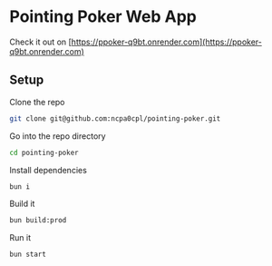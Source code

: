 # Pointing Poker Web App

Check it out on [https://ppoker-q9bt.onrender.com](https://ppoker-q9bt.onrender.com)

## Setup

Clone the repo

```sh
git clone git@github.com:ncpa0cpl/pointing-poker.git
```

Go into the repo directory

```sh
cd pointing-poker
```

Install dependencies

```sh
bun i
```

Build it

```sh
bun build:prod
```

Run it

```sh
bun start
```
